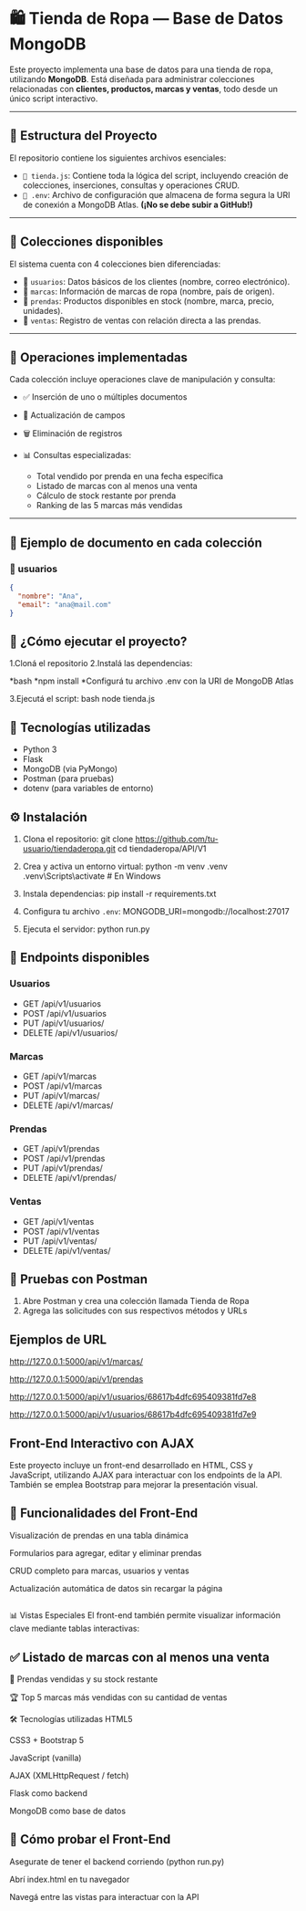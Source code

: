 # 🛍️ Tienda de Ropa — Base de Datos MongoDB

Este proyecto implementa una base de datos para una tienda de ropa, utilizando **MongoDB**. Está diseñada para administrar colecciones relacionadas con **clientes, productos, marcas y ventas**, todo desde un único script interactivo.

---

## 📁 Estructura del Proyecto

El repositorio contiene los siguientes archivos esenciales:

- `📜 tienda.js`: Contiene toda la lógica del script, incluyendo creación de colecciones, inserciones, consultas y operaciones CRUD.
- `🔐 .env`: Archivo de configuración que almacena de forma segura la URI de conexión a MongoDB Atlas. **(¡No se debe subir a GitHub!)**

---

## 🧩 Colecciones disponibles

El sistema cuenta con 4 colecciones bien diferenciadas:

- 👤 `usuarios`: Datos básicos de los clientes (nombre, correo electrónico).
- 👟 `marcas`: Información de marcas de ropa (nombre, país de origen).
- 👕 `prendas`: Productos disponibles en stock (nombre, marca, precio, unidades).
- 💸 `ventas`: Registro de ventas con relación directa a las prendas.

---

## 🔧 Operaciones implementadas

Cada colección incluye operaciones clave de manipulación y consulta:

- ✅ Inserción de uno o múltiples documentos
- 🔁 Actualización de campos
- 🗑️ Eliminación de registros
- 📊 Consultas especializadas:

  - Total vendido por prenda en una fecha específica
  - Listado de marcas con al menos una venta
  - Cálculo de stock restante por prenda
  - Ranking de las 5 marcas más vendidas

---

## 🧪 Ejemplo de documento en cada colección

### 👤 usuarios
```json
{
  "nombre": "Ana",
  "email": "ana@mail.com"
}
```
## 🚀 ¿Cómo ejecutar el proyecto?
1.Cloná el repositorio
2.Instalá las dependencias:

*bash
*npm install
*Configurá tu archivo .env con la URI de MongoDB Atlas

3.Ejecutá el script:
bash
node tienda.js

## 🚀 Tecnologías utilizadas

- Python 3
- Flask
- MongoDB (via PyMongo)
- Postman (para pruebas)
- dotenv (para variables de entorno)


## ⚙️ Instalación

1. Clona el repositorio:
   git clone https://github.com/tu-usuario/tiendaderopa.git
   cd tiendaderopa/API/V1

2. Crea y activa un entorno virtual:
   python -m venv .venv
   .venv\Scripts\activate  # En Windows

3. Instala dependencias:
   pip install -r requirements.txt

4. Configura tu archivo `.env`:
   MONGODB_URI=mongodb://localhost:27017

5. Ejecuta el servidor:
   python run.py

## 📮 Endpoints disponibles

### Usuarios
- GET /api/v1/usuarios
- POST /api/v1/usuarios
- PUT /api/v1/usuarios/<id>
- DELETE /api/v1/usuarios/<id>

### Marcas
- GET /api/v1/marcas
- POST /api/v1/marcas
- PUT /api/v1/marcas/<id>
- DELETE /api/v1/marcas/<id>

### Prendas
- GET /api/v1/prendas
- POST /api/v1/prendas
- PUT /api/v1/prendas/<id>
- DELETE /api/v1/prendas/<id>

### Ventas
- GET /api/v1/ventas
- POST /api/v1/ventas
- PUT /api/v1/ventas/<id>
- DELETE /api/v1/ventas/<id>

## 🧪 Pruebas con Postman

1. Abre Postman y crea una colección llamada Tienda de Ropa
2. Agrega las solicitudes con sus respectivos métodos y URLs


## Ejemplos de URL

http://127.0.0.1:5000/api/v1/marcas/ 

http://127.0.0.1:5000/api/v1/prendas

http://127.0.0.1:5000/api/v1/usuarios/68617b4dfc695409381fd7e8

http://127.0.0.1:5000/api/v1/usuarios/68617b4dfc695409381fd7e9

## Front-End Interactivo con AJAX
Este proyecto incluye un front-end desarrollado en HTML, CSS y JavaScript, utilizando AJAX para interactuar con los endpoints de la API. También se emplea Bootstrap para mejorar la presentación visual.

## 🧭 Funcionalidades del Front-End
Visualización de prendas en una tabla dinámica

Formularios para agregar, editar y eliminar prendas

CRUD completo para marcas, usuarios y ventas

Actualización automática de datos sin recargar la página
## 
📊 Vistas Especiales
El front-end también permite visualizar información clave mediante tablas interactivas:

## ✅ Listado de marcas con al menos una venta

👕 Prendas vendidas y su stock restante

🏆 Top 5 marcas más vendidas con su cantidad de ventas

🛠️ Tecnologías utilizadas
HTML5

CSS3 + Bootstrap 5

JavaScript (vanilla)

AJAX (XMLHttpRequest / fetch)

Flask como backend

MongoDB como base de datos


## 🚀 Cómo probar el Front-End
Asegurate de tener el backend corriendo (python run.py)

Abrí index.html en tu navegador

Navegá entre las vistas para interactuar con la API
